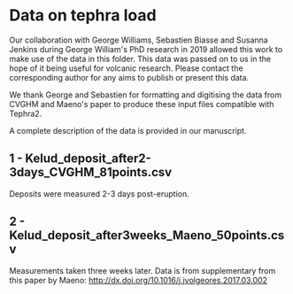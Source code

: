 # Data on tephra load

Our collaboration with George Williams, Sebastien Biasse and Susanna Jenkins during George William's PhD research in 2019 allowed this work to make use of the data in this folder. This data was passed on to us in the hope of it being useful for volcanic research. Please contact the corresponding author for any aims to publish or present this data.

We thank George and Sebastien for formatting and digitising the data from CVGHM and Maeno's paper to produce these input files compatible with Tephra2.

A complete description of the data is provided in our manuscript.

## 1 - Kelud_deposit_after2-3days_CVGHM_81points.csv
Deposits were measured 2-3 days post-eruption.

## 2 - Kelud_deposit_after3weeks_Maeno_50points.csv
Measurements taken three weeks later. Data is from supplementary from this paper by Maeno:
http://dx.doi.org/10.1016/j.jvolgeores.2017.03.002  


